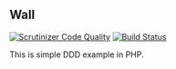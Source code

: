 Wall
-

[![Scrutinizer Code Quality](https://scrutinizer-ci.com/g/cn007b/wall/badges/quality-score.png?b=master)](https://scrutinizer-ci.com/g/cn007b/wall/?branch=master)
[![Build Status](https://scrutinizer-ci.com/g/cn007b/wall/badges/build.png?b=master)](https://scrutinizer-ci.com/g/cn007b/wall/build-status/master)

This is simple DDD example in PHP.
